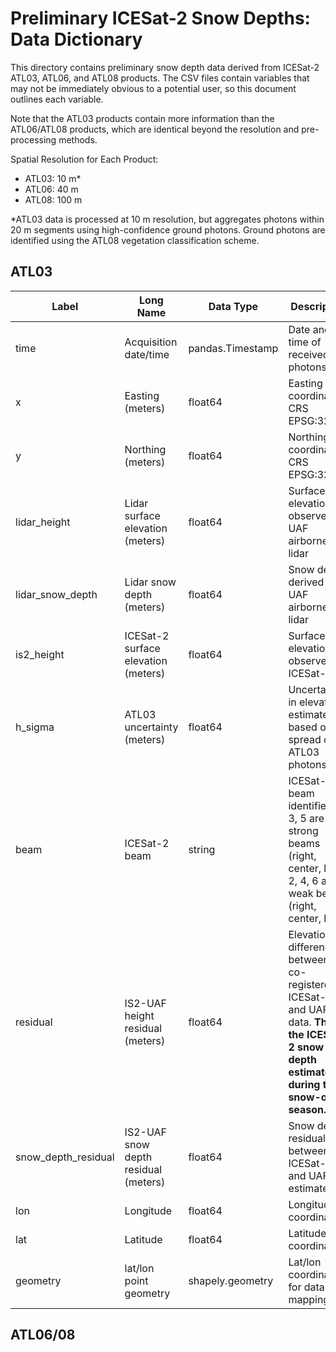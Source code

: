 # Preliminary ICESat-2 Snow Depths: Data Dictionary
This directory contains preliminary snow depth data derived from ICESat-2 ATL03, ATL06, and ATL08 products. The CSV files contain variables that may not be immediately obvious to a potential user, so this document outlines each variable.

Note that the ATL03 products contain more information than the ATL06/ATL08 products, which are identical beyond the resolution and pre-processing methods.

Spatial Resolution for Each Product:
* ATL03: 10 m*
* ATL06: 40 m
* ATL08: 100 m

*ATL03 data is processed at 10 m resolution, but aggregates photons within 20 m segments using high-confidence ground photons. Ground photons are identified using the ATL08 vegetation classification scheme.

## ATL03
| Label     | Long Name | Data Type | Description | 
| ----------- | ----------- | ----------- | ----------- |
| time     | Acquisition date/time | pandas.Timestamp | Date and time of received photons |
| x   | Easting (meters) | float64 | Easting coordinate in CRS EPSG:32606 |
| y | Northing (meters) | float64 | Northing coordinate in CRS EPSG:32606 |
| lidar_height | Lidar surface elevation (meters) | float64 | Surface elevation observed by UAF airborne lidar |
| lidar_snow_depth | Lidar snow depth (meters) | float64 | Snow depth derived from UAF airborne lidar |
| is2_height | ICESat-2 surface elevation (meters) | float64 | Surface elevation observed by ICESat-2 |
| h_sigma | ATL03 uncertainty (meters) | float64 | Uncertainty in elevation estimate, based on spread of ATL03 photons |
| beam | ICESat-2 beam | string | ICESat-2 beam identifier. 1, 3, 5 are strong beams (right, center, left); 2, 4, 6 are weak beams (right, center, left) |
| residual | IS2-UAF height residual (meters) | float64 | Elevation difference between co-registered ICESat-2 and UAF data. **This is the ICESat-2 snow depth estimate during the snow-on season.** |
| snow_depth_residual | IS2-UAF snow depth residual (meters) | float64 | Snow depth residual between ICESat-2 and UAF estimates |
| lon | Longitude | float64 | Longitude coordinate |
| lat | Latitude | float64 | Latitude coordinate |
| geometry | lat/lon point geometry | shapely.geometry | Lat/lon coordinate for data mapping |

## ATL06/08